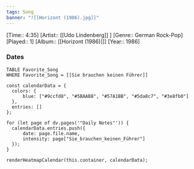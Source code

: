 ```yaml
---
tags: Song  
banner: "![[Horizont (1986).jpg]]"
---
```

[Time:: 4:35]
[Artist:: [[Udo Lindenberg]] ]
[Genre:: German Rock-Pop]
[Played:: 1]
[Album:: [[Horizont (1986)]]]
[Year:: 1986]
### Dates
````dataview
TABLE Favorite_Song
WHERE Favorite_Song = [[Sie brauchen keinen Führer]]
````
  ```dataviewjs
const calendarData = { 
	colors: { 
		blue: ["#9ccfd8", "#5BAAB8", "#57A1BB", "#5da8c7", "#3e8fb0"] 
	}, 
	entries: [] 
}; 

for (let page of dv.pages('"Daily Notes"')) { 
	calendarData.entries.push({ 
		date: page.file.name, 
		intensity: page["Sie_brauchen_keinen_Führer"]
	}); 
} 

renderHeatmapCalendar(this.container, calendarData);
```
